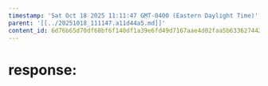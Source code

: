 ```yaml
---
timestamp: 'Sat Oct 18 2025 11:11:47 GMT-0400 (Eastern Daylight Time)'
parent: '[[../20251018_111147.a11d44a5.md]]'
content_id: 6d76b65d70df68bf6f140df1a39e6fd49d7167aae4d02faa5b63362744266256
---
```


# response:
